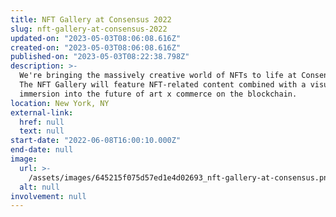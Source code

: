 ```yaml
---
title: NFT Gallery at Consensus 2022
slug: nft-gallery-at-consensus-2022
updated-on: "2023-05-03T08:06:08.616Z"
created-on: "2023-05-03T08:06:08.616Z"
published-on: "2023-05-03T08:22:38.798Z"
description: >-
  We're bringing the massively creative world of NFTs to life at Consensus 2022.
  The NFT Gallery will feature NFT-related content combined with a visual
  immersion into the future of art x commerce on the blockchain.
location: New York, NY
external-link:
  href: null
  text: null
start-date: "2022-06-08T16:00:10.000Z"
end-date: null
image:
  url: >-
    /assets/images/645215f075d57ed1e4d02693_nft-gallery-at-consensus.png
  alt: null
involvement: null
---
```

